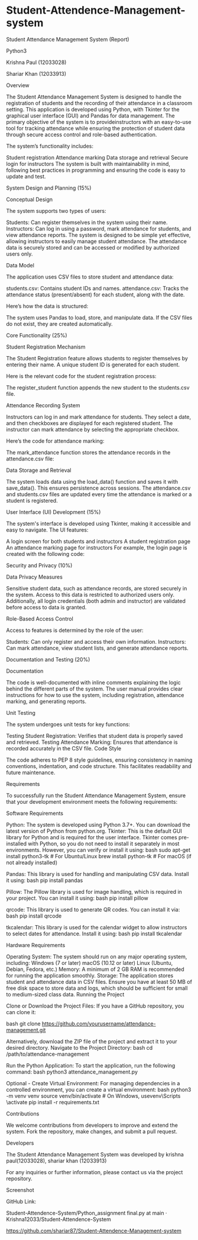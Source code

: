 # Student-Attendence-Management-system
Student Attendance Management System (Report) 

Python3 



Krishna Paul (12033028) 

Shariar Khan (12033913) 


Overview 

The Student Attendance Management System is designed to handle the registration of students and the recording of their attendance in a classroom setting. This application is developed using Python, with Tkinter for the graphical user interface (GUI) and Pandas for data management. ​The primary objective of the​ system ​is to provide​ instructors ​with an easy-to-use​ tool for tracking attendance while ensuring the protection of student data through secure access control and role-based authentication. 


The system’s functionality includes: 

Student registration 
Attendance marking 
Data storage and retrieval 
Secure login for instructors 
The system is built with maintainability in mind, following best practices in programming and ensuring the code is easy to update and test. 

 


System Design and Planning (15%) 

Conceptual Design 

The system supports two types of users: 

Students: Can register themselves in the system using their name. 
Instructors: Can log in using a password, mark attendance for students, and view attendance reports. 
The system is designed to be simple yet effective, allowing instructors to easily manage student attendance. The attendance data is securely stored and can be accessed or modified by authorized users only. 



Data Model 

The application uses CSV files to store student and attendance data: 

students.csv: Contains student IDs and names. 
attendance.csv: Tracks the attendance status (present/absent) for each student, along with the date. 
 

 

Here’s how the data is structured: 

 

The system uses Pandas to load, store, and manipulate data. If the CSV files do not exist, they are created automatically. 

 

Core Functionality (25%) 

Student Registration Mechanism 

The Student Registration feature allows students to register themselves by entering their name. A unique student ID is generated for each student. 

Here is the relevant code for the student registration process: 

The register_student function appends the new student to the students.csv file. 

 

 

Attendance Recording System 

Instructors can log in and mark attendance for students. They select a date, and then checkboxes are displayed for each registered student. The instructor can mark attendance by selecting the appropriate checkbox. 

Here’s the code for attendance marking: 

The mark_attendance function stores the attendance records in the attendance.csv file: 

Data Storage and Retrieval 

The system loads data using the load_data() function and saves it with save_data(). This ensures persistence across sessions. The attendance.csv and students.csv files are updated every time the attendance is marked or a student is registered. 

User Interface (UI) Development (15%) 

The system's interface is developed using Tkinter, making it accessible and easy to navigate. The UI features: 

A login screen for both students and instructors 
A student registration page 
An attendance marking page for instructors 
For example, the login page is created with the following code: 

Security and Privacy (10%) 

Data Privacy Measures 

Sensitive student data, such as attendance records, are stored securely in the system. Access to this data is restricted to authorized users only. Additionally, all login credentials (both admin and instructor) are validated before access to data is granted. 

Role-Based Access Control 

Access to features is determined by the role of the user: 

Students: Can only register and access their own information. 
Instructors: Can mark attendance, view student lists, and generate attendance reports. 
 

Documentation and Testing (20%) 

Documentation 

The code is well-documented with inline comments explaining the logic behind the different parts ​of the system. The​ user manual ​provides​ clear ​instructions​ for ​how to​ use the system, including registration, attendance marking, and generating reports. 

Unit Testing 

The system undergoes unit tests for key functions: 

Testing Student Registration: Verifies that student data is properly saved and retrieved. 
Testing Attendance Marking: Ensures that attendance is recorded accurately in the CSV file. 
Code Style 

The code adheres to PEP 8 style guidelines, ensuring consistency in naming conventions, indentation, and code structure. This facilitates readability and future maintenance. 

 

Requirements 

To successfully run the Student Attendance Management System, ensure that your development environment meets the following requirements: 

Software Requirements 

Python: The system is developed using Python 3.7+. You can download the latest version of Python from python.org. 
Tkinter: This is the default GUI library for Python and is required for the user interface. Tkinter comes pre-installed with Python, so you do not need to install it separately in most environments. However, you can verify or install it using: 
bash 
sudo apt-get install python3-tk    # For Ubuntu/Linux 
brew install python-tk             # For macOS (if not already installed) 
 
Pandas: This library is used for handling and manipulating CSV data. Install it using: 
bash 
pip install pandas 
 
Pillow: The Pillow library is used for image handling, which is required in your project. ​You can install it using:​ 
bash 
pip install pillow 
 
qrcode: This library is used to generate QR codes. You can install it via: 
bash 
pip install qrcode 
 
tkcalendar: This library is used for the calendar widget to allow instructors to select dates for attendance. Install it using: 
bash 
pip install tkcalendar 
 
Hardware Requirements 

Operating System: The system should run on any major operating system, including: 
​​Windows (7 or later)​ 
​​macOS (10.12 or later)​ 
​​Linux (Ubuntu​, Debian, Fedora, etc.) 
Memory: A minimum of 2 GB RAM is recommended for running the application smoothly. 
Storage: The application stores student and attendance data in CSV files. Ensure you have at least 50 MB of free disk space to store data and logs, which should be sufficient for small to medium-sized class data. 
Running the Project 

Clone or Download the Project Files: 
If you have a GitHub repository, you can clone it: 
 
bash 
​​git clone https://github.com/yourusername​/attendance-management.git 
 
Alternatively, download the ZIP file of the project and extract it to your desired directory. 
Navigate to the Project Directory: 
bash 
cd /path/to/attendance-management 
 
Run the Python Application: To start the application, run the following command: 
bash 
python3 attendance_management.py 
 
Optional - Create Virtual Environment: For managing dependencies in a controlled environment, you can ​create a virtual environment:​ 
bash 
python3 -​m venv​ venv 
source venv/bin/​activate      # On Windows​, use ​venv\Scripts​\activate 
pip install -r requirements.txt 
 
 

Contributions 

We welcome contributions from developers to improve and extend the system. Fork the repository, make changes, and submit a pull request. 

 

Developers 

The Student Attendance Management System was developed by krishna paul(12033028), shariar khan (12033913) 

For any inquiries or further information, please contact us via the project repository. 

Screenshot 

 

 

GitHub Link: 

Student-Attendence-System/Python_assignment final.py at main · Krishna12033/Student-Attendence-System 

https://github.com/shariar87/Student-Attendence-Management-system 

 

 
